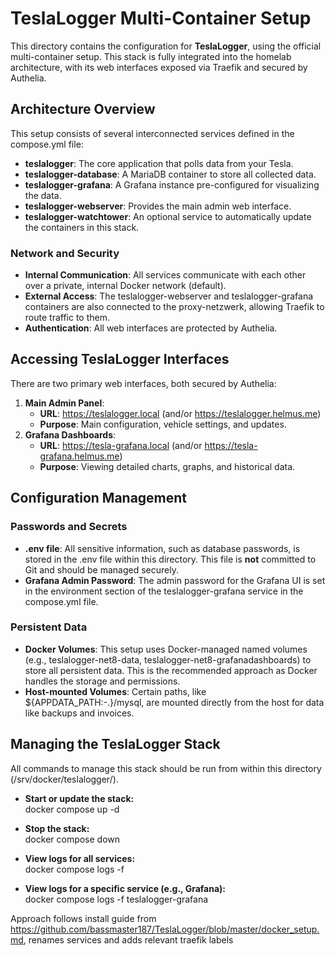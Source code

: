 # **TeslaLogger Multi-Container Setup**

This directory contains the configuration for **TeslaLogger**, using the official multi-container setup. This stack is fully integrated into the homelab architecture, with its web interfaces exposed via Traefik and secured by Authelia.

## **Architecture Overview**

This setup consists of several interconnected services defined in the compose.yml file:

* **teslalogger**: The core application that polls data from your Tesla.  
* **teslalogger-database**: A MariaDB container to store all collected data.  
* **teslalogger-grafana**: A Grafana instance pre-configured for visualizing the data.  
* **teslalogger-webserver**: Provides the main admin web interface.  
* **teslalogger-watchtower**: An optional service to automatically update the containers in this stack.

### **Network and Security**

* **Internal Communication**: All services communicate with each other over a private, internal Docker network (default).  
* **External Access**: The teslalogger-webserver and teslalogger-grafana containers are also connected to the proxy-netzwerk, allowing Traefik to route traffic to them.  
* **Authentication**: All web interfaces are protected by Authelia.

## **Accessing TeslaLogger Interfaces**

There are two primary web interfaces, both secured by Authelia:

1. **Main Admin Panel**:  
   * **URL**: https://teslalogger.local (and/or https://teslalogger.helmus.me)  
   * **Purpose**: Main configuration, vehicle settings, and updates.  
2. **Grafana Dashboards**:  
   * **URL**: https://tesla-grafana.local (and/or https://tesla-grafana.helmus.me)  
   * **Purpose**: Viewing detailed charts, graphs, and historical data.

## **Configuration Management**

### **Passwords and Secrets**

* **.env file**: All sensitive information, such as database passwords, is stored in the .env file within this directory. This file is **not** committed to Git and should be managed securely.  
* **Grafana Admin Password**: The admin password for the Grafana UI is set in the environment section of the teslalogger-grafana service in the compose.yml file.

### **Persistent Data**

* **Docker Volumes**: This setup uses Docker-managed named volumes (e.g., teslalogger-net8-data, teslalogger-net8-grafanadashboards) to store all persistent data. This is the recommended approach as Docker handles the storage and permissions.  
* **Host-mounted Volumes**: Certain paths, like ${APPDATA\_PATH:-.}/mysql, are mounted directly from the host for data like backups and invoices.

## **Managing the TeslaLogger Stack**

All commands to manage this stack should be run from within this directory (/srv/docker/teslalogger/).

* **Start or update the stack:**  
  docker compose up \-d

* **Stop the stack:**  
  docker compose down

* **View logs for all services:**  
  docker compose logs \-f

* **View logs for a specific service (e.g., Grafana):**  
  docker compose logs \-f teslalogger-grafana  

Approach follows install guide from https://github.com/bassmaster187/TeslaLogger/blob/master/docker_setup.md, renames services and adds relevant traefik labels
